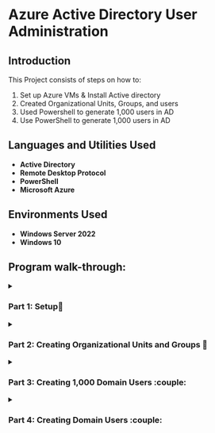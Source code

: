 <h1>Azure Active Directory User Administration</h1>

<h2>Introduction</h2>

This Project consists of steps on how to:
 <ol type = "1">
  
<li>Set up Azure VMs & Install Active directory</li>
<li>Created Organizational Units, Groups, and users</li>
<li>Used Powershell to generate 1,000 users in AD</li>
<li>Use PowerShell to generate 1,000 users in AD</li>
</ol>

<h2>Languages and Utilities Used</h2>

- <b>Active Directory</b> 
- <b>Remote Desktop Protocol</b>
- <b>PowerShell</b>
- <b>Microsoft Azure</b>

<h2>Environments Used </h2>

- <b>Windows Server 2022</b> 
- <b>Windows 10</b> 

<h2>Program walk-through:</h2>

<details><summary><h3>Part 1: Setup👷</h3></summary>

First, using Microsoft Azure, create a new virtual machine. This VM will host active directory and be using Windows Server 2022

<img src="https://i.imgur.com/cHuNbev.png" height="70%" width="70%" alt="9"/><br />

<img src="https://i.imgur.com/db22gUT.png" height="70%" width="70%" alt="9"/><br />

<img src="https://i.imgur.com/3ARVoGy.png" height="70%" width="70%" alt="9"/><br />

Now create the needed admin login credentials for signing into the VM. A .rdp application will download to your PC. Upon opening the .rdp application Your admin credentials will need to be filled out every time to connect to the Azure VM.

After connecting to the RDP server Windows Server 2022 "Server Manager" should open on launch if not, it is a default application built into Windows Server 2022 so you can access it through the search bar in the bottom left, To Install Active Directory go to the Domain Controller. In "Server Manager" click on "Add roles and features."

<img src="https://i.imgur.com/WT17G3x.png" height="80%" width="80%" alt="9"/><br />

Click "Next" until reaching the "Server Roles" section. Now, check the box next to "Active Directory Domain Services" and then "Add Features."

<img src="https://i.imgur.com/K5oTmkD.png" height="80%" width="80%" alt="9"/><br />

Click Next until reaching the "Confirmation" tab then click "Install." It may take a while to install. Once it says "Configuration required. Click "Close"

A window will pop up for a Configuration Wizard. Check the bubble next to "Add a new forest" then give it a domain (Example in the image below) Click next.

<img src="https://i.imgur.com/BefHqfW.png" height="80%" width="80%" alt="9"/><br />

Give it a DSRM password, Click next.

<img src="https://i.imgur.com/TYXfTrJ.png" height="80%" width="80%" alt="9"/><br />

Next, the NETBIOS domain will be made. This may take a moment. Once it is made, Click next until reaching the "Prerequisites Check" tab. This process will take a moment. Now click "Install" After Installing the VM will reboot.

Once logged in, using Server Manager click on tools in the top-right corner. Next, click on "Active Directory Users and Computers."

<img src="https://i.imgur.com/grdGvPg.png" height="70%" width="70%" alt="9"/><br />


</details>
<details><summary><h3>Part 2: Creating Organizational Units and Groups 🌁 </h3></summary>

After installing AD, new organizational units (OU's) can be made by right-clicking on [Domain. name] > "New" > "Organizational Unit". The OU is like a container that can sort between different Users, Groups, Computers, Servers, Subnets, etc
<img src="https://i.imgur.com/QXOcCCi.png" height="70%" width="70%" alt="9"/><br />
After I made 3 OU's USA-East, USA-West, and EU to represent different office locations. Then 3 sub OU's (Computers, users, servers) to separate and organize different assets in the company.

<img src="https://i.imgur.com/LjYgbAo.png" height="70%" width="70%" alt="9"/><br />

Next, within USA-West In the "Users" OU I created a new user group to represent an IT department. along with a new user and set the username and password for that new user.

<img src="https://i.imgur.com/QmbgySs.png" height="70%" width="70%" alt="9"/><br />







</details>
<details><summary><h3>Part 3: Creating 1,000 Domain Users :couple: </h3> </summary>

In the Domain Controller, open "Windows PowerShell ISE." Make sure to open it as Administrator. Click "New File" in the top left corner.

<img src="https://i.imgur.com/I3165Lu.png" height="85%" width="85%" alt="9"/><br />
<img src="https://i.imgur.com/Y5BAh4S.png" height="80%" width="80%" alt="9"/><br />

Next, copy and paste the script from this link into the text editor. 

https://github.com/AnthonySarmiento1/AzureActiveDirectory/blob/main/PowerShell%20Scripts/BulkUsersCreator.ps1

Choose "BulkUsersCreator.ps1".

<img src="https://i.imgur.com/GzmEkmQ.png" height="80%" width="80%" alt="9"/><br />

Run "Set-ExecutionPolicy Unrestricted" in the command line.

```command line
Set-ExecutionPolicy Unrestricted
```

<img src="https://i.imgur.com/xCzIjyZ.png" height="65%" width="65%" alt="9"/><br />

Change the directory to "script".

```command line
cd C:\Users\tsmith\Desktop\1_CREATE_USERS.psy
```

Now, click the Run button to run the script. This will start creating domain users with usernames and passwords (The Password for these users will be "AnthonyPass")


<img src="https://i.imgur.com/RMyC0Co.png" height="80%" width="80%" alt="9"/><br />

Go to Server Manager>Tools>Active Directory Users and Computers. Under the "_EMPLOYEES" tab, look at all of the users created from the script.

<img src="https://i.imgur.com/f2xPlao.png" height="80%" width="80%" alt="9"/><br />









</details>
<details><summary><h3>Part 4: Creating Domain Users :couple: </h3></summary>




</details>
